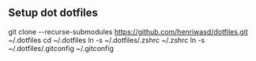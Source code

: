 ## Setup dot dotfiles
git clone --recurse-submodules https://github.com/henriwasd/dotfiles.git ~/.dotfiles
cd ~/.dotfiles
ln -s ~/.dotfiles/.zshrc ~/.zshrc
ln -s ~/.dotfiles/.gitconfig ~/.gitconfig